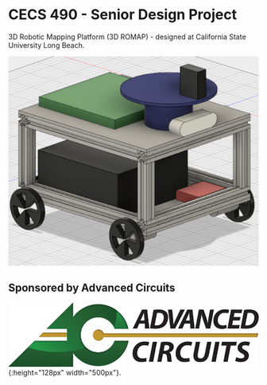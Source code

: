 
# CECS 490 - Senior Design Project
3D Robotic Mapping Platform (3D ROMAP) - designed at California State University Long Beach.

![alt text](https://github.com/LinuxGogley/3D-ROMAP/blob/master/3D-ROMAP-PRE-DESIGN.png "Pre-Design Mock-Up Assembly, full production assembly TBD")

## Sponsored by Advanced Circuits
![alt text](https://github.com/LinuxGogley/3D-ROMAP/blob/master/AC-Logo.png "Sponsored By Advanced Circuits"){:height="128px" width="500px"}.
